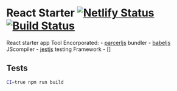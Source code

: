 # React Starter [![Netlify Status](https://api.netlify.com/api/v1/badges/8706b829-3dc3-4c9c-a706-53646e70b0c8/deploy-status)](https://app.netlify.com/sites/blissful-bell-8b0f82/deploys) [![Build Status](https://travis-ci.com/brunoalfred/moecive-frontend.svg?branch=master)](https://travis-ci.com/brunoalfred/moecive-frontend)

React starter app
Tool Encorporated:
    - [parcerljs](https://parceljs.org/) bundler 
    - [babeljs](https://babeljs.io/) JScompiler
    - [jestjs](https://jestjs.io/en/) testing Framework
    - []

## Tests


```sh
CI=true npm run build
```
